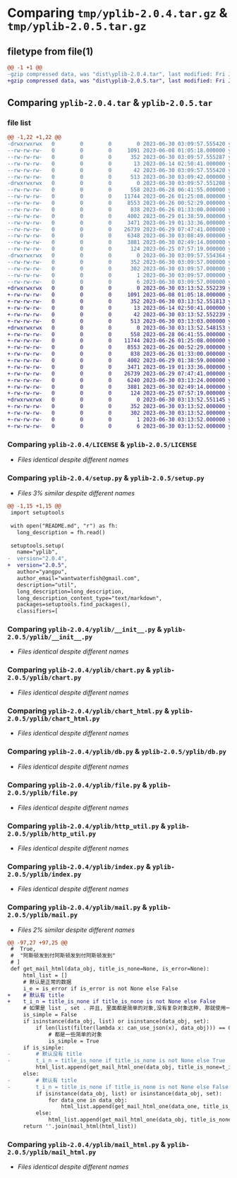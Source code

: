 # Comparing `tmp/yplib-2.0.4.tar.gz` & `tmp/yplib-2.0.5.tar.gz`

## filetype from file(1)

```diff
@@ -1 +1 @@
-gzip compressed data, was "dist\yplib-2.0.4.tar", last modified: Fri Jun 30 03:09:57 2023, max compression
+gzip compressed data, was "dist\yplib-2.0.5.tar", last modified: Fri Jun 30 03:13:52 2023, max compression
```

## Comparing `yplib-2.0.4.tar` & `yplib-2.0.5.tar`

### file list

```diff
@@ -1,22 +1,22 @@
-drwxrwxrwx   0        0        0        0 2023-06-30 03:09:57.555420 yplib-2.0.4/
--rw-rw-rw-   0        0        0     1091 2023-06-08 01:05:18.000000 yplib-2.0.4/LICENSE
--rw-rw-rw-   0        0        0      352 2023-06-30 03:09:57.555287 yplib-2.0.4/PKG-INFO
--rw-rw-rw-   0        0        0       13 2023-06-14 02:50:41.000000 yplib-2.0.4/README.md
--rw-rw-rw-   0        0        0       42 2023-06-30 03:09:57.555420 yplib-2.0.4/setup.cfg
--rw-rw-rw-   0        0        0      513 2023-06-30 03:09:42.000000 yplib-2.0.4/setup.py
-drwxrwxrwx   0        0        0        0 2023-06-30 03:09:57.551208 yplib-2.0.4/yplib/
--rw-rw-rw-   0        0        0      558 2023-06-28 06:41:55.000000 yplib-2.0.4/yplib/__init__.py
--rw-rw-rw-   0        0        0    11744 2023-06-26 01:25:08.000000 yplib-2.0.4/yplib/chart.py
--rw-rw-rw-   0        0        0     8553 2023-06-26 00:52:29.000000 yplib-2.0.4/yplib/chart_html.py
--rw-rw-rw-   0        0        0      838 2023-06-26 01:33:00.000000 yplib-2.0.4/yplib/db.py
--rw-rw-rw-   0        0        0     4002 2023-06-29 01:38:59.000000 yplib-2.0.4/yplib/file.py
--rw-rw-rw-   0        0        0     3471 2023-06-19 01:33:36.000000 yplib-2.0.4/yplib/http_util.py
--rw-rw-rw-   0        0        0    26739 2023-06-29 07:47:41.000000 yplib-2.0.4/yplib/index.py
--rw-rw-rw-   0        0        0     6348 2023-06-30 03:08:49.000000 yplib-2.0.4/yplib/mail.py
--rw-rw-rw-   0        0        0     3881 2023-06-30 02:49:14.000000 yplib-2.0.4/yplib/mail_html.py
--rw-rw-rw-   0        0        0      124 2023-06-25 07:57:19.000000 yplib-2.0.4/yplib/temp.py
-drwxrwxrwx   0        0        0        0 2023-06-30 03:09:57.554364 yplib-2.0.4/yplib.egg-info/
--rw-rw-rw-   0        0        0      352 2023-06-30 03:09:57.000000 yplib-2.0.4/yplib.egg-info/PKG-INFO
--rw-rw-rw-   0        0        0      302 2023-06-30 03:09:57.000000 yplib-2.0.4/yplib.egg-info/SOURCES.txt
--rw-rw-rw-   0        0        0        1 2023-06-30 03:09:57.000000 yplib-2.0.4/yplib.egg-info/dependency_links.txt
--rw-rw-rw-   0        0        0        6 2023-06-30 03:09:57.000000 yplib-2.0.4/yplib.egg-info/top_level.txt
+drwxrwxrwx   0        0        0        0 2023-06-30 03:13:52.552239 yplib-2.0.5/
+-rw-rw-rw-   0        0        0     1091 2023-06-08 01:05:18.000000 yplib-2.0.5/LICENSE
+-rw-rw-rw-   0        0        0      352 2023-06-30 03:13:52.551813 yplib-2.0.5/PKG-INFO
+-rw-rw-rw-   0        0        0       13 2023-06-14 02:50:41.000000 yplib-2.0.5/README.md
+-rw-rw-rw-   0        0        0       42 2023-06-30 03:13:52.552239 yplib-2.0.5/setup.cfg
+-rw-rw-rw-   0        0        0      513 2023-06-30 03:13:03.000000 yplib-2.0.5/setup.py
+drwxrwxrwx   0        0        0        0 2023-06-30 03:13:52.548153 yplib-2.0.5/yplib/
+-rw-rw-rw-   0        0        0      558 2023-06-28 06:41:55.000000 yplib-2.0.5/yplib/__init__.py
+-rw-rw-rw-   0        0        0    11744 2023-06-26 01:25:08.000000 yplib-2.0.5/yplib/chart.py
+-rw-rw-rw-   0        0        0     8553 2023-06-26 00:52:29.000000 yplib-2.0.5/yplib/chart_html.py
+-rw-rw-rw-   0        0        0      838 2023-06-26 01:33:00.000000 yplib-2.0.5/yplib/db.py
+-rw-rw-rw-   0        0        0     4002 2023-06-29 01:38:59.000000 yplib-2.0.5/yplib/file.py
+-rw-rw-rw-   0        0        0     3471 2023-06-19 01:33:36.000000 yplib-2.0.5/yplib/http_util.py
+-rw-rw-rw-   0        0        0    26739 2023-06-29 07:47:41.000000 yplib-2.0.5/yplib/index.py
+-rw-rw-rw-   0        0        0     6240 2023-06-30 03:13:24.000000 yplib-2.0.5/yplib/mail.py
+-rw-rw-rw-   0        0        0     3881 2023-06-30 02:49:14.000000 yplib-2.0.5/yplib/mail_html.py
+-rw-rw-rw-   0        0        0      124 2023-06-25 07:57:19.000000 yplib-2.0.5/yplib/temp.py
+drwxrwxrwx   0        0        0        0 2023-06-30 03:13:52.551145 yplib-2.0.5/yplib.egg-info/
+-rw-rw-rw-   0        0        0      352 2023-06-30 03:13:52.000000 yplib-2.0.5/yplib.egg-info/PKG-INFO
+-rw-rw-rw-   0        0        0      302 2023-06-30 03:13:52.000000 yplib-2.0.5/yplib.egg-info/SOURCES.txt
+-rw-rw-rw-   0        0        0        1 2023-06-30 03:13:52.000000 yplib-2.0.5/yplib.egg-info/dependency_links.txt
+-rw-rw-rw-   0        0        0        6 2023-06-30 03:13:52.000000 yplib-2.0.5/yplib.egg-info/top_level.txt
```

### Comparing `yplib-2.0.4/LICENSE` & `yplib-2.0.5/LICENSE`

 * *Files identical despite different names*

### Comparing `yplib-2.0.4/setup.py` & `yplib-2.0.5/setup.py`

 * *Files 3% similar despite different names*

```diff
@@ -1,15 +1,15 @@
 import setuptools
 
 with open("README.md", "r") as fh:
   long_description = fh.read()
 
 setuptools.setup(
   name="yplib",
-  version="2.0.4",
+  version="2.0.5",
   author="yangpu",
   author_email="wantwaterfish@gmail.com",
   description="util",
   long_description=long_description,
   long_description_content_type="text/markdown",
   packages=setuptools.find_packages(),
   classifiers=[
```

### Comparing `yplib-2.0.4/yplib/__init__.py` & `yplib-2.0.5/yplib/__init__.py`

 * *Files identical despite different names*

### Comparing `yplib-2.0.4/yplib/chart.py` & `yplib-2.0.5/yplib/chart.py`

 * *Files identical despite different names*

### Comparing `yplib-2.0.4/yplib/chart_html.py` & `yplib-2.0.5/yplib/chart_html.py`

 * *Files identical despite different names*

### Comparing `yplib-2.0.4/yplib/db.py` & `yplib-2.0.5/yplib/db.py`

 * *Files identical despite different names*

### Comparing `yplib-2.0.4/yplib/file.py` & `yplib-2.0.5/yplib/file.py`

 * *Files identical despite different names*

### Comparing `yplib-2.0.4/yplib/http_util.py` & `yplib-2.0.5/yplib/http_util.py`

 * *Files identical despite different names*

### Comparing `yplib-2.0.4/yplib/index.py` & `yplib-2.0.5/yplib/index.py`

 * *Files identical despite different names*

### Comparing `yplib-2.0.4/yplib/mail.py` & `yplib-2.0.5/yplib/mail.py`

 * *Files 2% similar despite different names*

```diff
@@ -97,27 +97,25 @@
 # 	True,
 # 	"阿斯顿发到付阿斯顿发到付阿斯顿发到"
 # ]
 def get_mail_html(data_obj, title_is_none=None, is_error=None):
     html_list = []
     # 默认是正常的数据
     i_e = is_error if is_error is not None else False
+    # 默认有 title
+    t_i_n = title_is_none if title_is_none is not None else False
     # 如果是 list , set . 并且, 里面都是简单的对象,没有复杂对象这种, 那就使用一个发送吧
     is_simple = False
     if isinstance(data_obj, list) or isinstance(data_obj, set):
         if len(list(filter(lambda x: can_use_json(x), data_obj))) == 0:
             # 都是一些简单的对象
             is_simple = True
     if is_simple:
-        # 默认没有 title
-        t_i_n = title_is_none if title_is_none is not None else True
         html_list.append(get_mail_html_one(data_obj, title_is_none=t_i_n, is_error=i_e))
     else:
-        # 默认有 title
-        t_i_n = title_is_none if title_is_none is not None else False
         if isinstance(data_obj, list) or isinstance(data_obj, set):
             for data_one in data_obj:
                 html_list.append(get_mail_html_one(data_one, title_is_none=t_i_n, is_error=i_e))
         else:
             html_list.append(get_mail_html_one(data_obj, title_is_none=t_i_n, is_error=i_e))
     return ''.join(mail_html(html_list))
```

### Comparing `yplib-2.0.4/yplib/mail_html.py` & `yplib-2.0.5/yplib/mail_html.py`

 * *Files identical despite different names*

